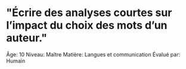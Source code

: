 # "Écrire des analyses courtes sur l’impact du choix des mots d’un auteur."

Âge: 10
Niveau: Maître
Matière: Langues et communication
Évalué par: Humain